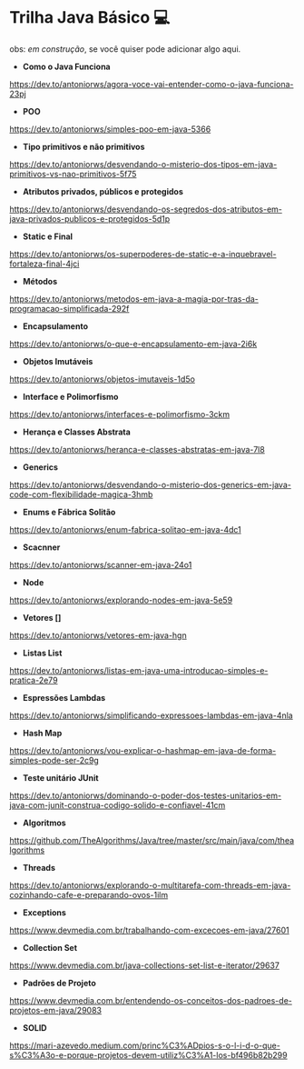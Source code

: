 # Trilha Java Básico 💻

obs: _em construção_, se você quiser pode adicionar algo aqui.

 - **Como o Java Funciona**

https://dev.to/antoniorws/agora-voce-vai-entender-como-o-java-funciona-23pj

- **POO**

https://dev.to/antoniorws/simples-poo-em-java-5366

- **Tipo primitivos e não primitivos**

https://dev.to/antoniorws/desvendando-o-misterio-dos-tipos-em-java-primitivos-vs-nao-primitivos-5f75

- **Atributos privados, públicos e protegidos**

https://dev.to/antoniorws/desvendando-os-segredos-dos-atributos-em-java-privados-publicos-e-protegidos-5d1p

- **Static e Final**

https://dev.to/antoniorws/os-superpoderes-de-static-e-a-inquebravel-fortaleza-final-4jci

- **Métodos**

https://dev.to/antoniorws/metodos-em-java-a-magia-por-tras-da-programacao-simplificada-292f

- **Encapsulamento**

https://dev.to/antoniorws/o-que-e-encapsulamento-em-java-2i6k

- **Objetos Imutáveis**

https://dev.to/antoniorws/objetos-imutaveis-1d5o

- **Interface e Polimorfismo**

https://dev.to/antoniorws/interfaces-e-polimorfismo-3ckm

- **Herança e Classes Abstrata**

https://dev.to/antoniorws/heranca-e-classes-abstratas-em-java-7l8

- **Generics**

https://dev.to/antoniorws/desvendando-o-misterio-dos-generics-em-java-code-com-flexibilidade-magica-3hmb

- **Enums e Fábrica Solitão**

https://dev.to/antoniorws/enum-fabrica-solitao-em-java-4dc1

- **Scacnner**

https://dev.to/antoniorws/scanner-em-java-24o1

- **Node**

https://dev.to/antoniorws/explorando-nodes-em-java-5e59

- **Vetores []**

https://dev.to/antoniorws/vetores-em-java-hgn

- **Listas List**

https://dev.to/antoniorws/listas-em-java-uma-introducao-simples-e-pratica-2e79

- **Espressões Lambdas**

https://dev.to/antoniorws/simplificando-expressoes-lambdas-em-java-4nla

- **Hash Map**

https://dev.to/antoniorws/vou-explicar-o-hashmap-em-java-de-forma-simples-pode-ser-2c9g

- **Teste unitário JUnit**

https://dev.to/antoniorws/dominando-o-poder-dos-testes-unitarios-em-java-com-junit-construa-codigo-solido-e-confiavel-41cm

- **Algoritmos**

https://github.com/TheAlgorithms/Java/tree/master/src/main/java/com/thealgorithms

- **Threads**

https://dev.to/antoniorws/explorando-o-multitarefa-com-threads-em-java-cozinhando-cafe-e-preparando-ovos-1ilm

- **Exceptions**

https://www.devmedia.com.br/trabalhando-com-excecoes-em-java/27601

- **Collection Set**

https://www.devmedia.com.br/java-collections-set-list-e-iterator/29637

- **Padrões de Projeto**

https://www.devmedia.com.br/entendendo-os-conceitos-dos-padroes-de-projetos-em-java/29083

- **SOLID**

https://mari-azevedo.medium.com/princ%C3%ADpios-s-o-l-i-d-o-que-s%C3%A3o-e-porque-projetos-devem-utiliz%C3%A1-los-bf496b82b299
